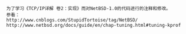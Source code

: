     为了学习《TCP/IP详解 卷2：实现》而对NetBSD-1.0的代码进行的注释和修改。
    参看：
    http://www.cnblogs.com/StupidTortoise/tag/NetBSD/
    http://www.netbsd.org/docs/guide/en/chap-tuning.html#tuning-kprof

